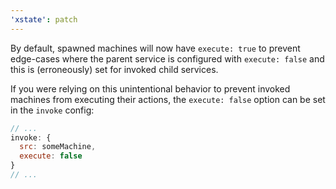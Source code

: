 ```yaml
---
'xstate': patch
---
```


By default, spawned machines will now have `execute: true` to prevent edge-cases where the parent service is configured with `execute: false` and this is (erroneously) set for invoked child services.

If you were relying on this unintentional behavior to prevent invoked machines from executing their actions, the `execute: false` option can be set in the `invoke` config:

```js
// ...
invoke: {
  src: someMachine,
  execute: false
}
// ...
```
